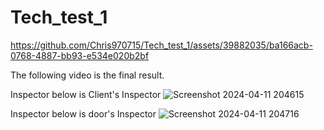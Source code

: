 # Tech_test_1






https://github.com/Chris970715/Tech_test_1/assets/39882035/ba166acb-0768-4887-bb93-e534e020b2bf



The following video is the final result.


Inspector below is Client's Inspector
![Screenshot 2024-04-11 204615](https://github.com/Chris970715/Tech_test_1/assets/39882035/1646709c-5561-4720-b7df-792619b1c4c7)

Inspector below is door's Inspector
![Screenshot 2024-04-11 204716](https://github.com/Chris970715/Tech_test_1/assets/39882035/3e91bf38-40f4-41c5-9e0f-83782de4d09f)
